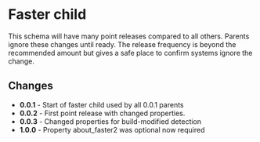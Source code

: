 # Faster child

This schema will have many point releases compared to all
others. Parents ignore these changes until ready. The
release frequency is beyond the recommended amount but
gives a safe place to confirm systems ignore the change.

## Changes

* **0.0.1** - Start of faster child used by all 0.0.1 parents
* **0.0.2** - First point release with changed properties.
* **0.0.3** - Changed properties for build-modified detection
* **1.0.0** - Property about_faster2 was optional now required
